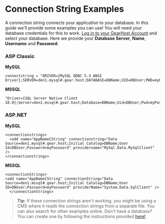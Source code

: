 # Connection String Examples
A connection string connects your application to your database. In this guide we'll provide some examples you can use! You will need your database credentials for this to work. [Log in to your GearHost Account](https://my.gearhost.com/Databases) and select your database. Here we provide your  **Database Server**, **Name**, **Username** and **Password**.

### ASP Classic
**MySQL**

    connectstring = "DRIVER={MySQL ODBC 5.3 ANSI Driver};SERVER=den1.mysql#.gear.host;DATABASE=DBName;UID=DBUser;PWD=myPassword;"

**MSSQL**

    "Driver={SQL Server Native Client 10.0};Server=den1.mssql#.gear.host;Database=DBName;Uid=DBUser;Pwd=myPassword;"

### ASP.NET
**MySQL**

    <connectionstrings>
      <add name="AppNameCString" connectionstring="Data Source=den1.mysql#.gear.host;Initial Catalog=DBName;User Id=DBUser;Password=myPassword" providername="MySql.Data.MySqlClient" />
    </connectionstrings>

**MSSQL**

    <connectionStrings>
    <add name="AppNameCString" connectionString="Data Source=den1.mssql#.gear.host;Initial Catalog=DBName;User ID=DBUser;Password=myPassword" providerName="System.Data.SqlClient" />
      </connectionStrings>

>**Tip:** If these connection strings aren't working, you might be using a CMS where it reads the connection strings from a separate file. You can also search for other examples online. Don't have a database? You can create one by following the instructions provided [here!](https://www.gearhost.com/documentation/create-a-database)